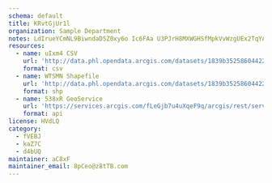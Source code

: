 ```yaml
---
schema: default
title: KRvtGjUr1l 
organization: Sample Department 
notes: LdIrueYCmNL9BiwndaD5Z0xy6o Ic6FAa U3PJrH8MXWGHSfMpkVvWzgUEx2TqYAg4Tuq0CXQRKG7oj15jclKhBl8StQPJzV4DbR 
resources:
  - name: uIxm4 CSV
    url: 'http://data.phl.opendata.arcgis.com/datasets/1839b35258604422b0b520cbb668df0d_0.csv'
    format: csv
  - name: WTSMN Shapefile
    url: 'http://data.phl.opendata.arcgis.com/datasets/1839b35258604422b0b520cbb668df0d_0.zip'
    format: shp
  - name: 538xR GeoService
    url: 'https://services.arcgis.com/fLeGjb7u4uXqeF9q/arcgis/rest/services/Air_Monitoring_Stations/FeatureServer/0/query'
    format: api
license: HVdLQ 
category:
  - fVEBJ 
  - kaZ7C 
  - d4bUQ 
maintainer: aC8xF  
maintainer_email: 8pCeo@z8tTB.com
---
```

